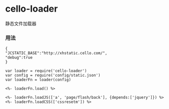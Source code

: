 # cello-loader 

静态文件加载器

### 用法 
```
{
"JCSTATIC_BASE":"http://xhstatic.cello.com/",
"debug":true
}
```

```
var loader = require('cello-loader')
var config = require('config/static.json')
var loaderFn = loader(config)
```

```
<%- loaderFn.load() %>

<%- loaderFn.loadJS(['a', 'page/flash/back'], {depends:['jquery']}) %>
<%- loaderFn.loadCSS(['cssresetm']) %>
```

